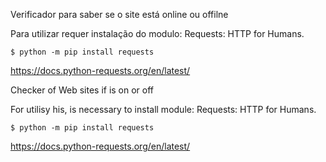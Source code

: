 Verificador para saber se o site está online ou offilne

Para utilizar requer instalação do modulo: Requests: HTTP for Humans.

<code>$ python -m pip install requests</code>

https://docs.python-requests.org/en/latest/

Checker of Web sites if is on or off

For utilisy his, is necessary to install module: Requests: HTTP for Humans.

<code>$ python -m pip install requests</code>

https://docs.python-requests.org/en/latest/
